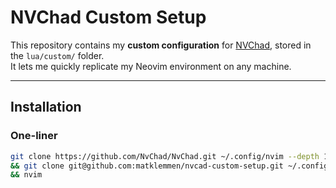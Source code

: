 # NVChad Custom Setup

This repository contains my **custom configuration** for [NVChad](https://nvchad.com), stored in the `lua/custom/` folder.  
It lets me quickly replicate my Neovim environment on any machine.

---

## Installation

### One-liner
```bash
git clone https://github.com/NvChad/NvChad.git ~/.config/nvim --depth 1 \
&& git clone git@github.com:matklemmen/nvcad-custom-setup.git ~/.config/nvim/lua/custom \
&& nvim
